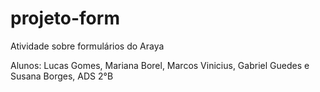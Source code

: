 # projeto-form
Atividade sobre formulários do Araya

Alunos: Lucas Gomes, Mariana Borel, Marcos Vinicius, Gabriel Guedes e Susana Borges, ADS 2°B
